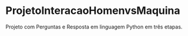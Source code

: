 # ProjetoInteracaoHomenvsMaquina
 Projeto com Perguntas e Resposta em linguagem Python em três etapas.
